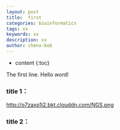 ```yaml
---
layout: post
title:  first
categories: bioinformatics
tags: xx
keywords: xx
description: xx
author: chenx-bob
---
```


* content
{:toc}


The first line. Hello word!






### title 1：
http://o7zaxp1i2.bkt.clouddn.com/NGS.png

### title 2：

